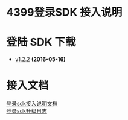 ﻿# 4399登录SDK 接入说明




# 登陆 SDK 下载




* [v1.2.2](https://github.com/4399SDKDev/4399LoginSDK/blob/master/m4399LoginSDK.rar) **(2016-05-16)**










# 接入文档




[登录sdk接入说明文档](https://github.com/4399SDKDev/4399LoginSDK/blob/master/Document/LoginSDK_DOC.md)   
[登录sdk升级日志](https://github.com/4399SDKDev/4399LoginSDK/blob/master/Document/4399登录SDK升级日志.md)   
